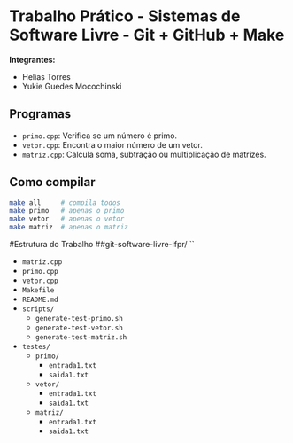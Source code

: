 # Trabalho Prático - Sistemas de Software Livre - Git + GitHub + Make

**Integrantes:**  
- Helias Torres  
- Yukie Guedes Mocochinski

## Programas

- `primo.cpp`: Verifica se um número é primo.
- `vetor.cpp`: Encontra o maior número de um vetor.
- `matriz.cpp`: Calcula soma, subtração ou multiplicação de matrizes.

## Como compilar

```bash
make all     # compila todos
make primo   # apenas o primo 
make vetor   # apenas o vetor
make matriz  # apenas o matriz 
```
#Estrutura do Trabalho
##git-software-livre-ifpr/
``
* `matriz.cpp`
* `primo.cpp`
* `vetor.cpp`
* `Makefile`
* `README.md`
* `scripts/`
    * `generate-test-primo.sh`
    * `generate-test-vetor.sh`
    * `generate-test-matriz.sh`
* `testes/`
    * `primo/`
        * `entrada1.txt`
        * `saida1.txt`
    * `vetor/`
        * `entrada1.txt`
        * `saida1.txt`
    * `matriz/`
        * `entrada1.txt`
        * `saida1.txt`

